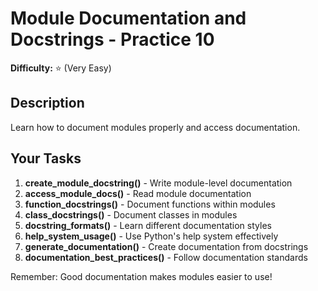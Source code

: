# Module Documentation and Docstrings - Practice 10

**Difficulty:** ⭐ (Very Easy)

## Description

Learn how to document modules properly and access documentation.

## Your Tasks

1. **create_module_docstring()** - Write module-level documentation
2. **access_module_docs()** - Read module documentation
3. **function_docstrings()** - Document functions within modules
4. **class_docstrings()** - Document classes in modules
5. **docstring_formats()** - Learn different documentation styles
6. **help_system_usage()** - Use Python's help system effectively
7. **generate_documentation()** - Create documentation from docstrings
8. **documentation_best_practices()** - Follow documentation standards

Remember: Good documentation makes modules easier to use!